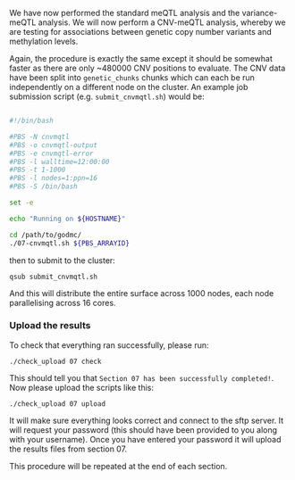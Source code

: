 We have now performed the standard meQTL analysis and the variance-meQTL analysis. We will now perform a CNV-meQTL analysis, whereby we are testing for associations between genetic copy number variants and methylation levels. 

Again, the procedure is exactly the same except it should be somewhat faster as there are only ~480000 CNV positions to evaluate. The CNV data have been split into `genetic_chunks` chunks which can each be run independently on a different node on the cluster. An example job submission script (e.g. `submit_cnvmqtl.sh`) would be:

```bash

#!/bin/bash

#PBS -N cnvmqtl
#PBS -o cnvmqtl-output
#PBS -e cnvmqtl-error
#PBS -l walltime=12:00:00
#PBS -t 1-1000
#PBS -l nodes=1:ppn=16
#PBS -S /bin/bash

set -e

echo "Running on ${HOSTNAME}"

cd /path/to/godmc/
./07-cnvmqtl.sh ${PBS_ARRAYID}

```

then to submit to the cluster:

    qsub submit_cnvmqtl.sh

And this will distribute the entire surface across 1000 nodes, each node parallelising across 16 cores.


### Upload the results

To check that everything ran successfully, please run:

```
./check_upload 07 check
```

This should tell you that `Section 07 has been successfully completed!`. Now please upload the scripts like this:

```
./check_upload 07 upload
```

It will make sure everything looks correct and connect to the sftp server. It will request your password (this should have been provided to you along with your username). Once you have entered your password it will upload the results files from section 07.

This procedure will be repeated at the end of each section.